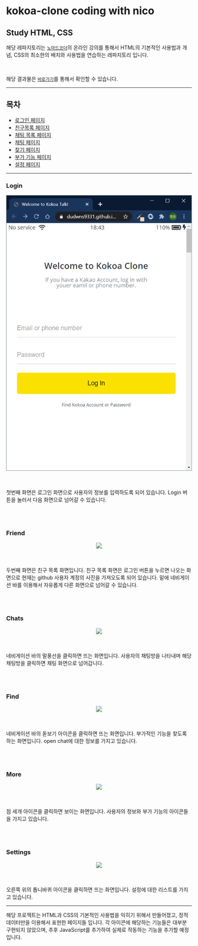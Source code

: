 # kokoa-clone coding with nico

## Study HTML, CSS

해당 레파지토리는 [`노마드코더`](https://www.youtube.com/channel/UCUpJs89fSBXNolQGOYKn0YQ)의 온라인 강의를 통해서 HTML의 기본적인 사용법과 개념, CSS의 최소한의 배치와 사용법을 연습하는 레파지토리 입니다.

<br/>

해당 결과물은 [`바로가기`](https://dudwns9331.github.io/kokoa-clone/)를 통해서 확인할 수 있습니다.

---

## 목차

- [로그인 페이지](#Login)
- [친구목록 페이지](#Friend)
- [채팅 목록 페이지](#Chats)
- [채팅 페이지](#Chat)
- [찾기 페이지](#Find)
- [부가 기능 페이지](#More)
- [설정 페이지](#Settings)

---

### Login

<p align="center">

<img src="https://github.com/dudwns9331/WebStudy/blob/master/kokoa-clone/readme_images/Login.PNG">

</p>

<br/>

첫번째 화면은 로그인 화면으로 사용자의 정보를 입력하도록 되어 있습니다. Login 버튼을 눌러서 다음 화면으로 넘어갈 수 있습니다.

<br/>
<br/>

### Friend

<p align="center">

<img src="https://github.com/dudwns9331/WebStudy/blob/master/kokoa-clone/readme_images/Freind">

</p>

<br/>

두번째 화면은 친구 목록 화면입니다. 친구 목록 화면은 로그인 버튼을 누르면 나오는 화면으로 현재는 github 사용자 계정의 사진을 가져오도록 되어 있습니다. 밑에 네비게이션 바를 이용해서 자유롭게 다른 화면으로 넘어갈 수 있습니다.

<br/>
<br/>

### Chats

<p align="center">

<img src="https://github.com/dudwns9331/WebStudy/blob/master/kokoa-clone/readme_images/Chats">

</p>

<br/>

네비게이션 바의 말풍선을 클릭하면 뜨는 화면입니다. 사용자의 채팅방을 나타내며 해당 채팅방을 클릭하면 채팅 화면으로 넘어갑니다.

<br/>
<br/>

### Find

<p align="center">

<img src="https://github.com/dudwns9331/WebStudy/blob/master/kokoa-clone/readme_images/Find">

</p>

<br/>

네비게이션 바의 돋보기 아이콘을 클릭하면 뜨는 화면입니다. 부가적인 기능을 찾도록 하는 화면입니다. open chat에 대한 정보를 가지고 있습니다.

<br/>
<br/>

### More

<p align="center">

<img src="https://github.com/dudwns9331/WebStudy/blob/master/kokoa-clone/readme_images/More">

</p>

<br/>

점 세개 아이콘을 클릭하면 보이는 화면입니다. 사용자의 정보와 부가 기능의 아이콘들을 가지고 있습니다.

<br/>
<br/>

### Settings

<p align="center">

<img src="https://github.com/dudwns9331/WebStudy/blob/master/kokoa-clone/readme_images/Settings">

</p>

<br/>

오른쪽 위의 톱니바퀴 아이콘을 클릭하면 뜨는 화면입니다. 설정에 대한 리스트를 가지고 있습니다.

---

해당 프로젝트는 HTML과 CSS의 기본적인 사용법을 익히기 위해서 만들어졌고, 정적 데이터만을 이용해서 표현한 페이지들 입니다. 각 아이콘에 해당하는 기능들은 대부분 구현되지 않았으며, 추후 JavaScript를 추가하여 실제로 작동하는 기능을 추가할 예정입니다.
